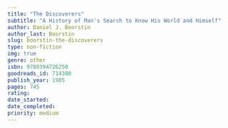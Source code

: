```yaml
---
title: "The Discoverers"
subtitle: "A History of Man's Search to Know His World and Himself"
author: Daniel J. Boorstin
author_last: Boorstin
slug: boorstin-the-discoverers
type: non-fiction
img: true
genre: other
isbn: 9780394726250
goodreads_id: 714380
publish_year: 1985
pages: 745
rating: 
date_started:
date_completed:
priority: medium
---
```

